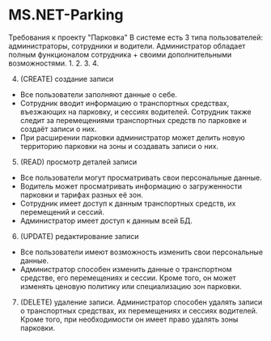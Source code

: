 # MS.NET-Parking
Требования к проекту "Парковка"
В системе есть 3 типа пользователей: администраторы, сотрудники и водители. Администратор обладает полным функционалом сотрудника + своими дополнительными возможностями.
1.
2.
3.
4.

4. (CREATE) создание записи
* Все пользователи заполняют данные о себе.
* Сотрудник вводит информацию о транспортных средствах, въезжающих на парковку, и сессиях водителей. Сотрудник также следит за перемещениями транспортных средств по парковке и создаёт записи о них.
* При расширении парковки администратор может делить новую территорию парковки на зоны и создавать записи о них.
5. (READ) просмотр деталей записи
  * Все пользователи могут просматривать свои персональные данные.
  * Водитель может просматривать информацию о загруженности парковки и тарифах разных её зон.
  * Сотрудник имеет доступ к данным транспортных средств, их перемещений и сессий.
  * Администратор имеет доступ к данным всей БД.
6. (UPDATE) редактирование записи
* Все пользователи имеют возможность изменить свои персональные данные.
* Администратор способен изменить данные о транспортном средстве, его перемещениях и сессии. Кроме того, он может изменять ценовую политику или специализацию зон парковки. 
7. (DELETE) удаление записи. Администратор способен удалять записи о транспортных средствах, их перемещениях и сессиях водителей. Кроме того, при необходимости он имеет право удалять зоны парковки.
